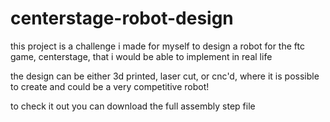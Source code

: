 # centerstage-robot-design

this project is a challenge i made for myself to design a robot for the ftc game, centerstage, that i would be able to implement in real life 

the design can be either 3d printed, laser cut, or cnc'd, where it is possible to create and could be a very competitive robot!

to check it out you can download the full assembly step file
